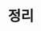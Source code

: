 ---
layout: home
title: "정리"
description: "재미있는 개념 정리"
permalink: "/정리"
pagination: 
  enabled: true
  category: "정리"
  permalink: /:num/
---